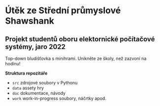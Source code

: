 # Útěk ze Střední průmyslové Shawshank

## Projekt studentů oboru elektornické počítačové systémy, jaro 2022

Top-down bludišťovka s minihrami. Unikněte ze školy, než zazvoní na hodinu!

**Struktura repozitáře**
- `src` zdrojové soubory v Pythonu
- `data` assety hry
- `doc` dokumentace, návody
- `work` work-in-progress soubory, náčrtky apod.

